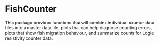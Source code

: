 # FishCounter

This package provides functions that will combine individual counter data files into a master data file, plots that
can help diagnose counting errors, plots that show fish migration behaviour, and summarize counts for 
Logie resistivity counter data.
